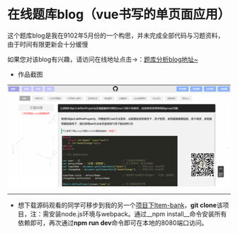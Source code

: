 # 在线题库blog（vue书写的单页面应用）

这个题库blog是我在9102年5月份的一个构思，并未完成全部代码与习题资料， 由于时间有限更新会十分缓慢

如果您对该blog有兴趣，请访问在线地址点击→：[题库分析blog地址~](https://leedeea.github.io/Online-website/#/)

* 作品截图

<p><img src="https://github.com/LeeDeea/Online-website/blob/master/ScreenshotsOfWorks.jpg" alt="blog" title="" /></p>

---

* 想下载源码观看的同学可移步到我的另一个[项目下Item-bank](https://github.com/LeeDeea/Item-bank)，**git clone**该项目，注：需安装node.js环境与webpack。通过__npm install__命令安装所有依赖即可，再次通过**npm run dev**命令即可在本地的8080端口访问。
